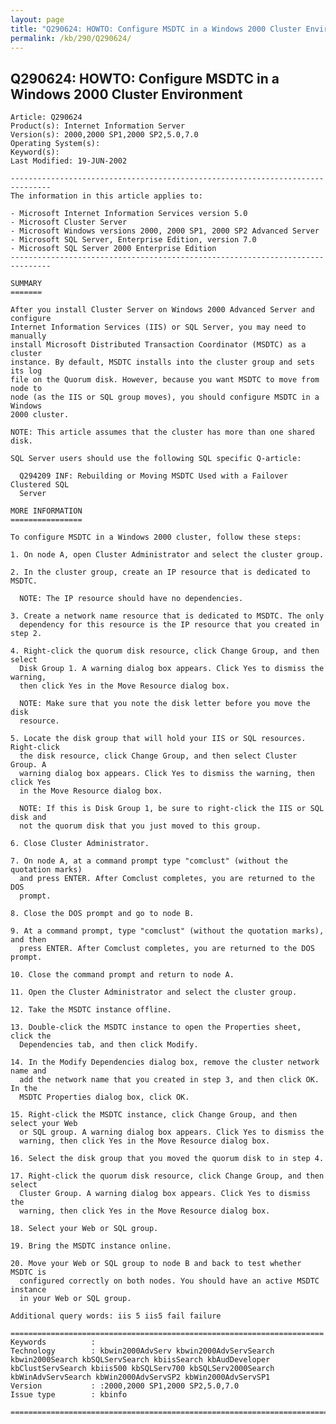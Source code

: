 ```yaml
---
layout: page
title: "Q290624: HOWTO: Configure MSDTC in a Windows 2000 Cluster Environment"
permalink: /kb/290/Q290624/
---
```


## Q290624: HOWTO: Configure MSDTC in a Windows 2000 Cluster Environment

	Article: Q290624
	Product(s): Internet Information Server
	Version(s): 2000,2000 SP1,2000 SP2,5.0,7.0
	Operating System(s): 
	Keyword(s): 
	Last Modified: 19-JUN-2002
	
	-------------------------------------------------------------------------------
	The information in this article applies to:
	
	- Microsoft Internet Information Services version 5.0 
	- Microsoft Cluster Server 
	- Microsoft Windows versions 2000, 2000 SP1, 2000 SP2 Advanced Server 
	- Microsoft SQL Server, Enterprise Edition, version 7.0 
	- Microsoft SQL Server 2000 Enterprise Edition 
	-------------------------------------------------------------------------------
	
	SUMMARY
	=======
	
	After you install Cluster Server on Windows 2000 Advanced Server and configure
	Internet Information Services (IIS) or SQL Server, you may need to manually
	install Microsoft Distributed Transaction Coordinator (MSDTC) as a cluster
	instance. By default, MSDTC installs into the cluster group and sets its log
	file on the Quorum disk. However, because you want MSDTC to move from node to
	node (as the IIS or SQL group moves), you should configure MSDTC in a Windows
	2000 cluster.
	
	NOTE: This article assumes that the cluster has more than one shared disk.
	
	SQL Server users should use the following SQL specific Q-article:
	
	  Q294209 INF: Rebuilding or Moving MSDTC Used with a Failover Clustered SQL
	  Server
	
	MORE INFORMATION
	================
	
	To configure MSDTC in a Windows 2000 cluster, follow these steps:
	
	1. On node A, open Cluster Administrator and select the cluster group.
	
	2. In the cluster group, create an IP resource that is dedicated to MSDTC.
	
	  NOTE: The IP resource should have no dependencies.
	
	3. Create a network name resource that is dedicated to MSDTC. The only
	  dependency for this resource is the IP resource that you created in step 2.
	
	4. Right-click the quorum disk resource, click Change Group, and then select
	  Disk Group 1. A warning dialog box appears. Click Yes to dismiss the warning,
	  then click Yes in the Move Resource dialog box.
	
	  NOTE: Make sure that you note the disk letter before you move the disk
	  resource.
	
	5. Locate the disk group that will hold your IIS or SQL resources. Right-click
	  the disk resource, click Change Group, and then select Cluster Group. A
	  warning dialog box appears. Click Yes to dismiss the warning, then click Yes
	  in the Move Resource dialog box.
	
	  NOTE: If this is Disk Group 1, be sure to right-click the IIS or SQL disk and
	  not the quorum disk that you just moved to this group.
	
	6. Close Cluster Administrator.
	
	7. On node A, at a command prompt type "comclust" (without the quotation marks)
	  and press ENTER. After Comclust completes, you are returned to the DOS
	  prompt.
	
	8. Close the DOS prompt and go to node B.
	
	9. At a command prompt, type "comclust" (without the quotation marks), and then
	  press ENTER. After Comclust completes, you are returned to the DOS prompt.
	
	10. Close the command prompt and return to node A.
	
	11. Open the Cluster Administrator and select the cluster group.
	
	12. Take the MSDTC instance offline.
	
	13. Double-click the MSDTC instance to open the Properties sheet, click the
	  Dependencies tab, and then click Modify.
	
	14. In the Modify Dependencies dialog box, remove the cluster network name and
	  add the network name that you created in step 3, and then click OK. In the
	  MSDTC Properties dialog box, click OK.
	
	15. Right-click the MSDTC instance, click Change Group, and then select your Web
	  or SQL group. A warning dialog box appears. Click Yes to dismiss the
	  warning, then click Yes in the Move Resource dialog box.
	
	16. Select the disk group that you moved the quorum disk to in step 4.
	
	17. Right-click the quorum disk resource, click Change Group, and then select
	  Cluster Group. A warning dialog box appears. Click Yes to dismiss the
	  warning, then click Yes in the Move Resource dialog box.
	
	18. Select your Web or SQL group.
	
	19. Bring the MSDTC instance online.
	
	20. Move your Web or SQL group to node B and back to test whether MSDTC is
	  configured correctly on both nodes. You should have an active MSDTC instance
	  in your Web or SQL group.
	
	Additional query words: iis 5 iis5 fail failure
	
	======================================================================
	Keywords          :  
	Technology        : kbwin2000AdvServ kbwin2000AdvServSearch kbwin2000Search kbSQLServSearch kbiisSearch kbAudDeveloper kbClustServSearch kbiis500 kbSQLServ700 kbSQLServ2000Search kbWinAdvServSearch kbWin2000AdvServSP2 kbWin2000AdvServSP1
	Version           : :2000,2000 SP1,2000 SP2,5.0,7.0
	Issue type        : kbinfo
	
	=============================================================================
	
